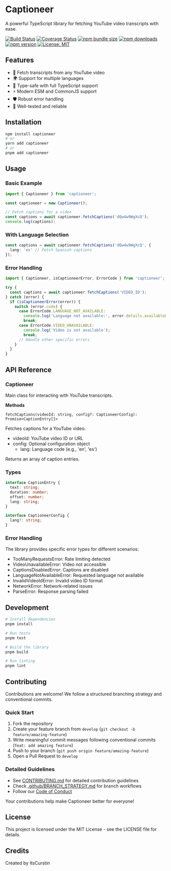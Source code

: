 # Captioneer

A powerful TypeScript library for fetching YouTube video transcripts with ease.

[![Build Status](https://github.com/CurstinJR/captioneer/actions/workflows/ci.yml/badge.svg)](https://github.com/CurstinJR/captioneer/actions/workflows/ci.yml)
[![Coverage Status](https://codecov.io/gh/CurstinJR/captioneer/branch/main/graph/badge.svg)](https://codecov.io/gh/CurstinJR/captioneer)
[![npm bundle size](https://img.shields.io/bundlephobia/minzip/captioneer)](https://bundlephobia.com/package/captioneer)
[![npm downloads](https://img.shields.io/npm/dm/captioneer)](https://www.npmjs.com/package/captioneer)
[![npm version](https://badge.fury.io/js/captioneer.svg)](https://www.npmjs.com/package/captioneer)
[![License: MIT](https://img.shields.io/badge/License-MIT-yellow.svg)](https://opensource.org/licenses/MIT)

## Features

- 🎯 Fetch transcripts from any YouTube video
- 🌍 Support for multiple languages
- 💪 Type-safe with full TypeScript support
- ⚡ Modern ESM and CommonJS support
- 🛡️ Robust error handling
- 🧪 Well-tested and reliable

## Installation

```bash
npm install captioneer
# or
yarn add captioneer
# or
pnpm add captioneer
```

## Usage

### Basic Example

```typescript
import { Captioneer } from 'captioneer';

const captioneer = new Captioneer();

// Fetch captions for a video
const captions = await captioneer.fetchCaptions('dQw4w9WgXcQ');
console.log(captions);
```

### With Language Selection

```typescript
const captions = await captioneer.fetchCaptions('dQw4w9WgXcQ', {
  lang: 'es' // Fetch Spanish captions
});
```

### Error Handling

```typescript
import { Captioneer, isCaptioneerError, ErrorCode } from 'captioneer';

try {
  const captions = await captioneer.fetchCaptions('VIDEO_ID');
} catch (error) {
  if (isCaptioneerError(error)) {
    switch (error.code) {
      case ErrorCode.LANGUAGE_NOT_AVAILABLE:
        console.log('Language not available:', error.details.availableLanguages);
        break;
      case ErrorCode.VIDEO_UNAVAILABLE:
        console.log('Video is not available');
        break;
      // Handle other specific errors
    }
  }
}
```

## API Reference

### Captioneer

Main class for interacting with YouTube transcripts.

**Methods**

`fetchCaptions(videoId: string, config?: CaptioneerConfig): Promise<CaptionEntry[]>`

Fetches captions for a YouTube video.

- videoId: YouTube video ID or URL
- config: Optional configuration object
    - lang: Language code (e.g., 'en', 'es')

Returns an array of caption entries.

### Types

```typescript
interface CaptionEntry {
  text: string;
  duration: number;
  offset: number;
  lang: string;
}

interface CaptioneerConfig {
  lang?: string;
}
```

### Error Handling

The library provides specific error types for different scenarios:

- TooManyRequestsError: Rate limiting detected
- VideoUnavailableError: Video not accessible
- CaptionsDisabledError: Captions are disabled
- LanguageNotAvailableError: Requested language not available
- InvalidVideoIdError: Invalid video ID format
- NetworkError: Network-related issues
- ParseError: Response parsing failed

## Development

```bash
# Install dependencies
pnpm install

# Run tests
pnpm test

# Build the library
pnpm build

# Run linting
pnpm lint
```

## Contributing

Contributions are welcome! We follow a structured branching strategy and conventional commits.

### Quick Start
1. Fork the repository
2. Create your feature branch from `develop` (`git checkout -b feature/amazing-feature`)
3. Write meaningful commit messages following conventional commits (`feat: add amazing feature`)
4. Push to your branch (`git push origin feature/amazing-feature`)
5. Open a Pull Request to `develop`

### Detailed Guidelines
- See [CONTRIBUTING.md](CONTRIBUTING.md) for detailed contribution guidelines
- Check [.github/BRANCH_STRATEGY.md](.github/BRANCH_STRATEGY.md) for branch workflows
- Follow our [Code of Conduct](CODE_OF_CONDUCT.md)

Your contributions help make Captioneer better for everyone!


## License

This project is licensed under the MIT License - see the LICENSE file for details.

## Credits

Created by ItsCurstin